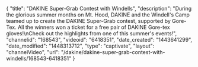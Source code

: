 {
    "title": "DAKINE Super-Grab Contest with Windells",
    "description": "During the glorious summer months on Mt. Hood, DAKINE and the Windell's Camp teamed up to create the DAKINE Super-Grab contest, supported by Gore-Tex. All the winners won a ticket for a free pair of DAKINE Gore-tex gloves!\nCheck out the highlights from one of this summer's events!",
    "channelid": "168543",
    "videoid": "6418351",
    "date_created": "1443641299",
    "date_modified": "1448313712",
    "type": "captivate",
    "layout": "channelVideo",
    "url": "\/dakine\/dakine-super-grab-contest-with-windells\/168543-6418351"
}